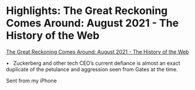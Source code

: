 # Highlights: The Great Reckoning Comes Around: August 2021 - The History of the Web





















[The Great Reckoning Comes Around: August 2021 - The History of the Web](https://thehistoryoftheweb.com/postscript/the-great-reckoning-comes-around-august-2021/)



[](https://thehistoryoftheweb.com/postscript/the-great-reckoning-comes-around-august-2021/)
  


•
&nbsp; 
Zuckerberg and other tech CEO’s current defiance is almost an exact duplicate of the petulance and aggression seen from Gates at the time.



  


Sent from my iPhone


